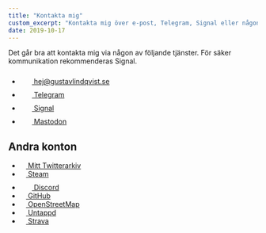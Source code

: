 ```yaml
---
title: "Kontakta mig"
custom_excerpt: "Kontakta mig över e-post, Telegram, Signal eller någon av de sociala medier jag använder."
date: 2019-10-17
---
```


<p>Det går bra att kontakta mig via någon av följande tjänster. För säker kommunikation rekommenderas Signal.</p>

<ul class="list -no-style">
      <li class="list-item--email"><a rel="me" href="mailto:&#104;&#101;&#106;&#064;&#103;&#117;&#115;&#116;&#097;&#118;&#108;&#105;&#110;&#100;&#113;&#118;&#105;&#115;&#116;&#046;&#115;&#101;">
            <svg class="icon icon--email" role="presentation" aria-hidden="true" width="24" height="24" viewBox="0 0 24 24"><use xmlns:xlink="http://www.w3.org/1999/xlink" href="/assets/icons/email.svg#email-icon"></use></svg> &#104;&#101;&#106;&#064;&#103;&#117;&#115;&#116;&#097;&#118;&#108;&#105;&#110;&#100;&#113;&#118;&#105;&#115;&#116;&#046;&#115;&#101;
        </a></li>
    <li class="list-item--telegram"><a rel="me" href="https://t.me/Reedyn">
            <svg class="icon icon--telegram" role="presentation" aria-hidden="true" width="24" height="24" viewBox="0 0 24 24"><use xmlns:xlink="http://www.w3.org/1999/xlink" href="/assets/icons/telegram.svg#telegram-icon"></use></svg> Telegram
        </a></li>
      <li class="list-item--signal"><a rel="me" href="http://signal.me/#p/+46761479126">
            <svg class="icon icon--signal" role="presentation" aria-hidden="true" width="24" height="24" viewBox="0 0 24 24"><use xmlns:xlink="http://www.w3.org/1999/xlink" href="/assets/icons/signal.svg#signal-icon"></use></svg> Signal
        </a></li>
    <li class="list-item--mastodon"><a rel="me" href="https://mastodon.se/@gustav">
            <svg class="icon icon--mastodon" role="presentation" aria-hidden="true" width="24" height="24" viewBox="0 0 24 24"><use xmlns:xlink="http://www.w3.org/1999/xlink" href="/assets/icons/mastodon.svg#mastodon-icon"></use></svg> Mastodon
        </a></li>
</ul>

## Andra konton

<ul class="list -no-style">
    <li class="list-item--twitter"><a rel="me" href="https://twitter.gustavlindqvist.se">
            <svg class="icon icon--twitter" role="presentation" aria-hidden="true" width="12" height="12" viewBox="0 0 24 24"><use xmlns:xlink="http://www.w3.org/1999/xlink" href="/assets/icons/twitter.svg#twitter-icon"></use></svg> Mitt Twitterarkiv
        </a></li>
    <li class="list-item--steam"><a rel="me" href="https://steamcommunity.com/id/reedyn">
            <svg class="icon icon--steam" role="presentation" aria-hidden="true" width="12" height="12" viewBox="0 0 24 24"><use xmlns:xlink="http://www.w3.org/1999/xlink" href="/assets/icons/steam.svg#steam-icon"></use></svg> Steam
        </a></li>
    <li class="list-item--discord"><a rel="me" href="https://discordapp.com/users/126936105458073600/">
            <svg class="icon icon--discord" role="presentation" aria-hidden="true" width="24" height="24" viewBox="0 0 24 24"><use xmlns:xlink="http://www.w3.org/1999/xlink" href="/assets/icons/discord.svg#discord-icon"></use></svg> Discord
        </a></li>
    <li class="list-item--github"><a rel="me" href="https://github.com/Reedyn">
            <svg class="icon icon--GitHub" role="presentation" aria-hidden="true" width="12" height="12" viewBox="0 0 24 24"><use xmlns:xlink="http://www.w3.org/1999/xlink" href="/assets/icons/github.svg#github-icon"></use></svg> GitHub
        </a></li>
    <li class="list-item--openstreetmap"><a rel="me" href="https://www.openstreetmap.org/user/Reedyn">
            <svg class="icon icon--openstreetmap" role="presentation" aria-hidden="true" width="12" height="12" viewBox="0 0 24 24"><use xmlns:xlink="http://www.w3.org/1999/xlink" href="/assets/icons/openstreetmap.svg#openstreetmap-icon"></use></svg> OpenStreetMap
        </a></li>
    <li class="list-item--untappd"><a rel="me" href="https://untappd.com/user/Reedyn">
            <svg class="icon icon--untappd" role="presentation" aria-hidden="true" width="12" height="12" viewBox="0 0 24 24"><use xmlns:xlink="http://www.w3.org/1999/xlink" href="/assets/icons/untappd.svg#untappd-icon"></use></svg> Untappd
        </a></li>
    <li class="list-item--strava"><a rel="me" href="https://www.strava.com/athletes/7825396">
            <svg class="icon icon--strava" role="presentation" aria-hidden="true" width="12" height="12" viewBox="0 0 24 24"><use xmlns:xlink="http://www.w3.org/1999/xlink" href="/assets/icons/strava.svg#strava-icon"></use></svg> Strava
        </a></li>
</ul>
